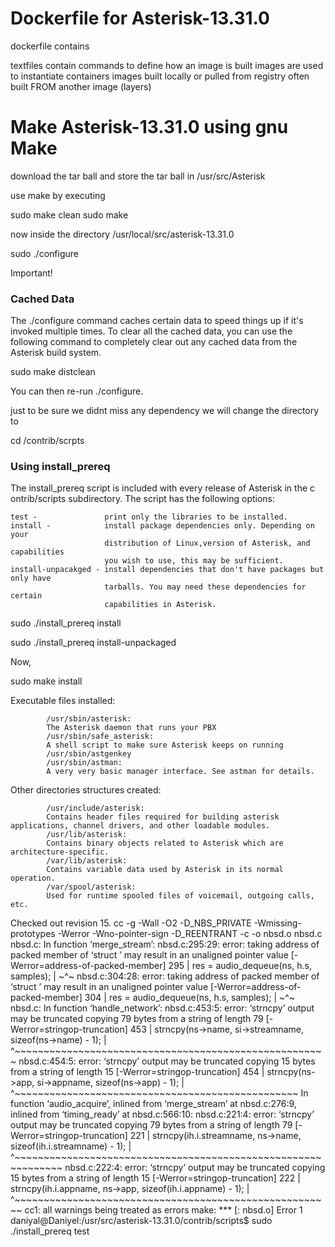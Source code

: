 # Dockerfile for Asterisk-13.31.0

dockerfile contains

textfiles contain commands to define how an image is built 
images are used to instantiate containers
images built locally or pulled from registry
often built FROM another image (layers)



# Make Asterisk-13.31.0 using gnu Make


download the tar ball and store the tar ball in /usr/src/Asterisk

use make by executing

sudo make clean
sudo make 



now inside the directory  /usr/local/src/asterisk-13.31.0

sudo ./configure

Important!

### Cached Data

The ./configure command caches certain data to speed things up if it's invoked 
multiple times. To clear all the cached data, you can use the following command 
to completely clear out any cached data from the Asterisk build system.

sudo make distclean

You can then re-run ./configure.

just to be sure we didnt miss any dependency we will change the directory to

cd /contrib/scrpts



### Using install_prereq

The install_prereq script is included with every release of Asterisk in the c
ontrib/scripts subdirectory. The script has the following options:

    test -               print only the libraries to be installed.
    install -            install package dependencies only. Depending on your 
                         distribution of Linux,version of Asterisk, and capabilities 
                         you wish to use, this may be sufficient.
    install-unpacakged - install dependencies that don't have packages but only have 
                         tarballs. You may need these dependencies for certain 
                         capabilities in Asterisk.

sudo ./install_prereq install

sudo ./install_prereq install-unpackaged

Now,

sudo make install

Executable files installed:

            /usr/sbin/asterisk: 
            The Asterisk daemon that runs your PBX
            /usr/sbin/safe_asterisk: 
            A shell script to make sure Asterisk keeps on running
            /usr/sbin/astgenkey
            /usr/sbin/astman: 
            A very very basic manager interface. See astman for details.

Other directories structures created:

            /usr/include/asterisk: 
            Contains header files required for building asterisk applications, channel drivers, and other loadable modules.
            /usr/lib/asterisk: 
            Contains binary objects related to Asterisk which are architecture-specific.
            /var/lib/asterisk: 
            Contains variable data used by Asterisk in its normal operation.
            /var/spool/asterisk: 
            Used for runtime spooled files of voicemail, outgoing calls, etc.


Checked out revision 15.
cc -g -Wall -O2 -D_NBS_PRIVATE -Wmissing-prototypes -Werror -Wno-pointer-sign -D_REENTRANT   -c -o nbsd.o nbsd.c
nbsd.c: In function ‘merge_stream’:
nbsd.c:295:29: error: taking address of packed member of ‘struct <anonymous>’ may result in an unaligned pointer value [-Werror=address-of-packed-member]
  295 |    res = audio_dequeue(ns, h.s, samples);
      |                            ~^~
nbsd.c:304:28: error: taking address of packed member of ‘struct <anonymous>’ may result in an unaligned pointer value [-Werror=address-of-packed-member]
  304 |   res = audio_dequeue(ns, h.s, samples);
      |                           ~^~
nbsd.c: In function ‘handle_network’:
nbsd.c:453:5: error: ‘strncpy’ output may be truncated copying 79 bytes from a string of length 79 [-Werror=stringop-truncation]
  453 |     strncpy(ns->name, si->streamname, sizeof(ns->name) - 1);
      |     ^~~~~~~~~~~~~~~~~~~~~~~~~~~~~~~~~~~~~~~~~~~~~~~~~~~~~~~
nbsd.c:454:5: error: ‘strncpy’ output may be truncated copying 15 bytes from a string of length 15 [-Werror=stringop-truncation]
  454 |     strncpy(ns->app, si->appname, sizeof(ns->app) - 1);
      |     ^~~~~~~~~~~~~~~~~~~~~~~~~~~~~~~~~~~~~~~~~~~~~~~~~~
In function ‘audio_acquire’,
    inlined from ‘merge_stream’ at nbsd.c:276:9,
    inlined from ‘timing_ready’ at nbsd.c:566:10:
nbsd.c:221:4: error: ‘strncpy’ output may be truncated copying 79 bytes from a string of length 79 [-Werror=stringop-truncation]
  221 |    strncpy(ih.i.streamname, ns->name, sizeof(ih.i.streamname) - 1);
      |    ^~~~~~~~~~~~~~~~~~~~~~~~~~~~~~~~~~~~~~~~~~~~~~~~~~~~~~~~~~~~~~~
nbsd.c:222:4: error: ‘strncpy’ output may be truncated copying 15 bytes from a string of length 15 [-Werror=stringop-truncation]
  222 |    strncpy(ih.i.appname, ns->app, sizeof(ih.i.appname) - 1);
      |    ^~~~~~~~~~~~~~~~~~~~~~~~~~~~~~~~~~~~~~~~~~~~~~~~~~~~~~~~
cc1: all warnings being treated as errors
make: *** [<builtin>: nbsd.o] Error 1
daniyal@Daniyel:/usr/src/asterisk-13.31.0/contrib/scripts$ sudo ./install_prereq test
